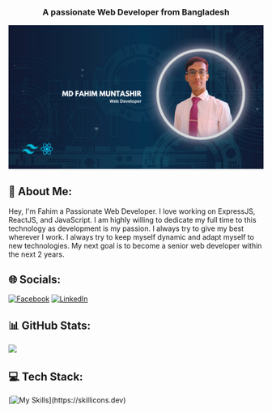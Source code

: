 
<h3 align="center">A passionate Web Developer from Bangladesh</h3>

<div><img src="https://github.com/fahimmutashir23/fahimmutashir23/blob/main/readmeBanner.png" /></div>

## 💫 About Me:
Hey, I'm Fahim a Passionate Web Developer. I love working on ExpressJS, ReactJS, and JavaScript. I am highly willing to dedicate my full time to this technology as development is my passion. I always try to give my best wherever I work. I always try to keep myself dynamic and adapt myself to new technologies. My next goal is to become a senior web developer within the next 2 years.


## 🌐 Socials:
[![Facebook](https://img.shields.io/badge/Facebook-%231877F2.svg?logo=Facebook&logoColor=white)](https://facebook.com/https://www.facebook.com/fahim.mmuntasir/) [![LinkedIn](https://img.shields.io/badge/LinkedIn-%230077B5.svg?logo=linkedin&logoColor=white)](https://linkedin.com/in/https://www.linkedin.com/in/md-fahim-muntashir-22408b2a1/) 

## 📊 GitHub Stats:
![](https://github-readme-streak-stats.herokuapp.com/?user=fahimmutashir23&theme=radical&hide_border=false)<br/>



## 💻 Tech Stack:

[![My Skills](https://skillicons.dev/icons?i=react,js,express,firebase,tailwind,materialui,mongodb,html,css,)](https://skillicons.dev)
